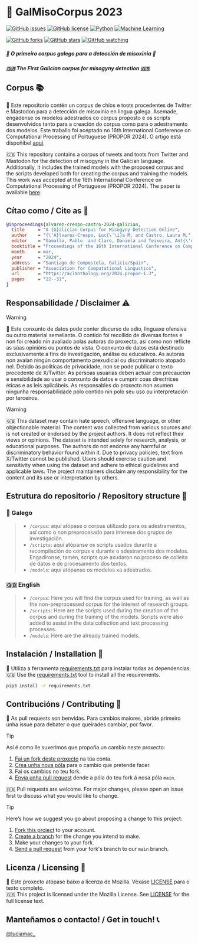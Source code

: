 # :bookmark_tabs: GalMisoCorpus 2023

[![GitHub issues](https://img.shields.io/github/issues/luciamariaalvarezcrespo/GalMisoCorpus2023)](https://github.com/luciamariaalvarezcrespo/GalMisoCorpus2023/issues) [![GitHub license](https://img.shields.io/github/license/luciamariaalvarezcrespo/GalMisoCorpus2023)](https://github.com/luciamariaalvarezcrespo/GalMisoCorpus2023/blob/main/LICENSE)
[![Python](https://img.shields.io/badge/Python-3.10-blue)](https://www.python.org/downloads/release/python-310/)
[![Machine Learning](https://img.shields.io/badge/Machine%20Learning-Scikit--learn-orange)](https://scikit-learn.org/)

[![GitHub forks](https://img.shields.io/github/forks/luciamariaalvarezcrespo/GalMisoCorpus2023)](https://github.com/luciamariaalvarezcrespo/GalMisoCorpus2023/network)
[![GitHub stars](https://img.shields.io/github/stars/luciamariaalvarezcrespo/GalMisoCorpus2023)](https://github.com/luciamariaalvarezcrespo/GalMisoCorpus2023/stargazers) [![GitHub watching](https://img.shields.io/github/watchers/luciamariaalvarezcrespo/GalMisoCorpus2023?style=social)](https://github.com/luciamariaalvarezcrespo/GalMisoCorpus2023/watchers)

##### :octopus: _O primeiro corpus galego para a detección de misoxinia_ :octopus:
##### :gb: _The First Galician corpus for misogyny detection_ 🇬🇧

## Corpus :books:

:octopus: Este repositorio contén un corpus de chíos e toots procedentes de Twitter e Mastodon para a detección de misoxinia en lingua galega. Asemade, engádense os modelos adestrados co corpus proposto e os scripts desenvolvidos tanto para a creación do corpus como para o adestramento dos modelos. Este traballo foi aceptado no 16th International Conference on Computational Processing of Portuguese (PROPOR 2024). O artigo está dispoñíbel [aquí](https://aclanthology.org/2024.propor-1.3/). 

:gb: This repository contains a corpus of tweets and toots from Twitter and Mastodon for the detection of misogyny in the Galician language. Additionally, it includes the trained models with the proposed corpus and the scripts developed both for creating the corpus and training the models. This work was accepted at the 16th International Conference on Computational Processing of Portuguese (PROPOR 2024). The paper is available [here](https://aclanthology.org/2024.propor-1.3/).

## Cítao como / Cite as :bookmark:

```bib
@inproceedings{alvarez-crespo-castro-2024-galician,
  title     = "A {G}alician Corpus for Misogyny Detection Online",
  author    = "{\'A}lvarez-Crespo, Luc{\'\i}a M. and Castro, Laura M.",
  editor    = "Gamallo, Pablo  and Claro, Daniela and Teixeira, Ant{\'o}nio and Real, Livy  and Garcia, Marcos  and Oliveira, Hugo Gon{\c{c}}alo  and Amaro, Raquel",
  booktitle = "Proceedings of the 16th International Conference on Computational Processing of Portuguese",
  month     = mar,
  year      = "2024",
  address   = "Santiago de Compostela, Galicia/Spain",
  publisher = "Association for Computational Lingustics",
  url       = "https://aclanthology.org/2024.propor-1.3",
  pages     = "22--31",
}
```

## Responsabilidade / Disclaimer :warning:
> [!WARNING] 
> :octopus: Este conxunto de datos pode conter discurso de odio, linguaxe ofensiva ou outro material semellante. O contido foi recollido de diversas fontes e non foi creado nin avaliado polas autoras do proxecto, así como non reflicte as súas opinións ou puntos de vista. O conxunto de datos está destinado exclusivamente a fins de investigación, análise ou educativos. As autoras non avalan ningún comportamento prexudicial ou discriminatorio atopado nel. Debido ás políticas de privacidade, non se pode publicar o texto procedente de X/Twitter. As persoas usuarias deben actuar con precaución e sensibilidade ao usar o conxunto de datos e cumprir coas directrices éticas e as leis aplicábeis. As responsables do proxecto non asumen ningunha responsabilidade polo contido nin polo seu uso ou interpretación por terceiros.

> [!WARNING]
> :gb: This dataset may contain hate speech, offensive language, or other objectionable material. The content was collected from various sources and is not created or endorsed by the project authors. It does not reflect their views or opinions. The dataset is intended solely for research, analysis, or educational purposes. The authors do not endorse any harmful or discriminatory behavior found within it. Due to privacy policies, text from X/Twitter cannot be published. Users should exercise caution and sensitivity when using the dataset and adhere to ethical guidelines and applicable laws. The project maintainers disclaim any responsibility for the content and its use or interpretation by others.

## Estrutura do repositorio / Repository structure :file_folder:

### :octopus: Galego

> - `/corpus`: aquí atópase o corpus utilizado para os adestramentos, así como o non preprocesado para interese dos grupos de investigación.
> - `/scripts`: aquí atópanse os scripts usados durante a recompilación do corpus e durante o adestramento dos modelos. Engadíronse, tamén, scripts que axudaron no proceso de colleita de datos e de procesamento dos textos.
> - `/models`: aquí atópanse os modelos xa adestrados.

### :gb: English

> - `/corpus`: Here you will find the corpus used for training, as well as the non-preprocessed corpus for the interest of research groups.
> - `/scripts`: Here are the scripts used during the creation of the corpus and during the training of the models. Scripts were also added to assist in the data collection and text processing processes.
> - `/models`: Here are the already trained models.

## Instalación / Installation :wrench:
:octopus: Utiliza a ferramenta [requirements.txt](https://github.com/luciamariaalvarezcrespo/GalMisoCorpus2023/blob/main/requirements.txt) para instalar todas as dependencias.  
:gb: Use the [requirements.txt](https://github.com/luciamariaalvarezcrespo/GalMisoCorpus2023/blob/main/requirements.txt) tool to install all the requirements.   

```bash
pip3 install -r requirements.txt
```

## Contribucións / Contributing :open_hands:
:octopus: As pull requests son benvidas. Para cambios maiores, abride primeiro unha issue para debater o que queirades cambiar, por favor.  

> [!TIP]
> Así é como lle suxerimos que propoña un cambio neste proxecto:
>
> 1. [Fai un fork deste proxecto][fork] na túa conta.
> 2. [Crea unha nova póla][branch] para o cambio que pretende facer.
> 3. Fai os cambios no teu fork.
> 4. [Envía unha pull request][pr] dende a póla do teu fork á nosa póla `main`.

:gb: Pull requests are welcome. For major changes, please open an issue first to discuss what you would like to change.  

> [!TIP]
> Here’s how we suggest you go about proposing a change to this project:  
>
> 1. [Fork this project][fork] to your account.
> 2. [Create a branch][branch] for the change you intend to make.
> 3. Make your changes to your fork.
> 4. [Send a pull request][pr] from your fork's branch to our `main` branch.

[fork]: https://help.github.com/articles/fork-a-repo/
[branch]: https://help.github.com/articles/creating-and-deleting-branches-within-your-repository
[pr]: https://help.github.com/articles/using-pull-requests/

## Licenza / Licensing :scroll:

:octopus: Este proxecto atópase baixo a licenza de Mozilla. Véxase [LICENSE](https://github.com/luciamariaalvarezcrespo/GalMisoCorpus2023/blob/main/LICENSE) para o texto completo.  
:gb: This project is licensed under the Mozilla License. See [LICENSE](https://github.com/luciamariaalvarezcrespo/GalMisoCorpus2023/blob/main/LICENSE) for the full license text.

## Manteñamos o contacto! / Get in touch! :telephone_receiver:
[@luciamac_](https://www.twitter.com/luciamac_)
